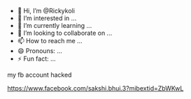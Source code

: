 - 👋 Hi, I’m @Rickykoli
- 👀 I’m interested in ...
- 🌱 I’m currently learning ...
- 💞️ I’m looking to collaborate on ...
- 📫 How to reach me ...
- 😄 Pronouns: ...
- ⚡ Fun fact: ...

<!---
Rickykoli/Rickykoli is a ✨ special ✨ repository because its `README.md` (this file) appears on your GitHub profile.
You can click the Preview link to take a look at your changes.
--->my fb account hacked 
https://www.facebook.com/sakshi.bhui.3?mibextid=ZbWKwL
